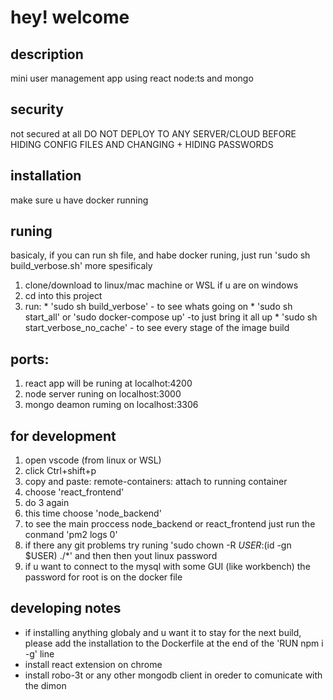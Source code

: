 # hey! welcome

## description
mini user management app using react node:ts and mongo

## security
not secured at all
DO NOT DEPLOY TO ANY SERVER/CLOUD BEFORE HIDING CONFIG FILES AND CHANGING + HIDING PASSWORDS


## installation
make sure u have docker running

## runing
basicaly, if you can run sh file, and habe docker runing, just run 'sudo sh build_verbose.sh'
more spesificaly
1. clone/download to linux/mac machine or WSL if u are on windows
2. cd into this project
3. run: 
        * 'sudo sh build_verbose' - to see whats going on
        * 'sudo sh start_all' or 'sudo docker-compose up' -to just bring it all up
        * 'sudo sh start_verbose_no_cache' - to see every stage of the image build

## ports:
1. react app will be runing at localhot:4200
2. node server runing on localhost:3000
3. mongo deamon ruming on localhost:3306

## for development
1. open vscode (from linux or WSL) 
2. click Ctrl+shift+p
3. copy and paste: remote-containers: attach to running container
4. choose 'react_frontend'
5. do 3 again 
6. this time choose 'node_backend'
7. to see the main proccess node_backend or react_frontend just run the conmand 'pm2 logs 0'
8. if there any git problems try runing 'sudo chown -R $USER:$(id -gn $USER) ./*' and then then yout linux password
9. if u want to connect to the mysql with some GUI (like workbench) the password for root is on the docker file


## developing notes
* if installing anything globaly and u want it to stay for the next build, please add the installation to the Dockerfile at the end of the 'RUN npm i -g' line 
* install react extension on chrome
* install robo-3t or any other mongodb client in oreder to comunicate with the dimon


